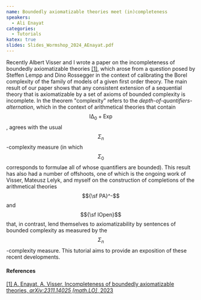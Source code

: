```yaml
---
name: Boundedly axiomatizable theories meet (in)completeness
speakers:
  - Ali Enayat
categories:
  - Tutorials
katex: true
slides: Slides_Wormshop_2024_AEnayat.pdf
---
```


Recently Albert Visser and I wrote a paper on the incompleteness of boundedly
axiomatizable theories [[1]](#Enayat2023), which arose from a question posed by
Steffen Lempp and Dino Rossegger in the context of calibrating the Borel
complexity of the family of models of a given first order theory. The main
result of our paper shows that any consistent extension of a sequential theory
that is axiomatizable by a set of axioms of bounded complexity is incomplete. In
the theorem "complexity" refers to the *depth-of-quantifiers-alternation*, which
in the context of arithmetical theories that contain
$$\mathsf{I\Delta}_0+\mathsf{Exp}$$, agrees with the usual
$$\Sigma_n$$-complexity measure (in which $$\Sigma_0$$ corresponds to formulae
all of whose quantifiers are bounded). This result has also had a number of
offshoots, one of which is the ongoing work of Visser, Mateusz Lelyk, and myself
on the construction of completions of the arithmetical theories $${\sf PA}^-$$
and $${\sf IOpen}$$ that, in contrast, lend themselves to axiomatizability by
sentences of bounded complexity as measured by the $$\Sigma_n$$-complexity
measure. This tutorial aims to provide an exposition of these recent
developments.

#### References

<a name="Enayat2023" href="https://arxiv.org/abs/2311.14025">[1] A. Enayat, A.
Visser, Incompleteness of boundedly axiomatizable theories, *arXiv:2311.14025
[math.LO]*, 2023</a>

